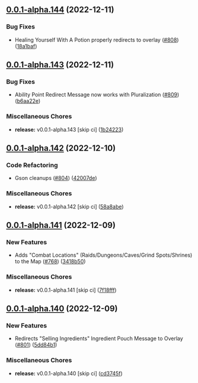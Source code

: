 ## [0.0.1-alpha.144](https://github.com/Wynntils/Artemis/compare/v0.0.1-alpha.143...v0.0.1-alpha.144) (2022-12-11)


### Bug Fixes

* Healing Yourself With A Potion properly redirects to overlay ([#808](https://github.com/Wynntils/Artemis/issues/808)) ([18a1baf](https://github.com/Wynntils/Artemis/commit/18a1baf9bd9981f4a67ff8b81edf484c93cd4042))

## [0.0.1-alpha.143](https://github.com/Wynntils/Artemis/compare/v0.0.1-alpha.142...v0.0.1-alpha.143) (2022-12-11)


### Bug Fixes

* Ability Point Redirect Message now works with Pluralization ([#809](https://github.com/Wynntils/Artemis/issues/809)) ([b6aa22e](https://github.com/Wynntils/Artemis/commit/b6aa22e2c17c9b99b48b6ea48e55f9822c6d29d4))


### Miscellaneous Chores

* **release:** v0.0.1-alpha.143 [skip ci] ([1b24223](https://github.com/Wynntils/Artemis/commit/1b242239a5f24551bde8b41f86136a25021d07c4))

## [0.0.1-alpha.142](https://github.com/Wynntils/Artemis/compare/v0.0.1-alpha.141...v0.0.1-alpha.142) (2022-12-10)


### Code Refactoring

* Gson cleanups ([#804](https://github.com/Wynntils/Artemis/issues/804)) ([42007de](https://github.com/Wynntils/Artemis/commit/42007de2ff4d34d96e95df1f23fcd819a074f7cb))


### Miscellaneous Chores

* **release:** v0.0.1-alpha.142 [skip ci] ([58a8abe](https://github.com/Wynntils/Artemis/commit/58a8abee8c4a22e37a56222e83e651a8855fe1d7))

## [0.0.1-alpha.141](https://github.com/Wynntils/Artemis/compare/v0.0.1-alpha.140...v0.0.1-alpha.141) (2022-12-09)


### New Features

* Adds "Combat Locations" (Raids/Dungeons/Caves/Grind Spots/Shrines) to the Map ([#768](https://github.com/Wynntils/Artemis/issues/768)) ([3418b50](https://github.com/Wynntils/Artemis/commit/3418b50797a77af86c673bc7af0bb452d61460ae))


### Miscellaneous Chores

* **release:** v0.0.1-alpha.141 [skip ci] ([7f18fff](https://github.com/Wynntils/Artemis/commit/7f18fff148235e98888998a2e765806d71e1652f))

## [0.0.1-alpha.140](https://github.com/Wynntils/Artemis/compare/v0.0.1-alpha.139...v0.0.1-alpha.140) (2022-12-09)


### New Features

* Redirects "Selling Ingredients" Ingredient Pouch Message to Overlay ([#801](https://github.com/Wynntils/Artemis/issues/801)) ([5dd84b1](https://github.com/Wynntils/Artemis/commit/5dd84b10476fe152b1db9650fab2577c925b5237))


### Miscellaneous Chores

* **release:** v0.0.1-alpha.140 [skip ci] ([cd3745f](https://github.com/Wynntils/Artemis/commit/cd3745fff76149671208957b8fce2b9a49b3ce9b))

